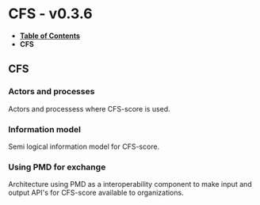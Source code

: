 # CFS - v0.3.6

* [**Table of Contents**](toc.md)
* **CFS**

## CFS

### Actors and processes

Actors and processess where CFS-score is used.

### Information model

Semi logical information model for CFS-score.

### Using PMD for exchange

Architecture using PMD as a interoperability component to make input and output API's for CFS-score available to organizations.

